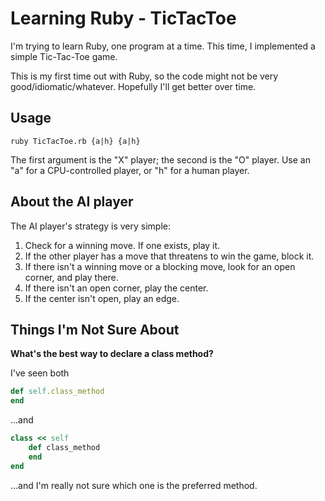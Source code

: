 # Learning Ruby - TicTacToe

I'm trying to learn Ruby, one program at a time. This time, I implemented a simple Tic-Tac-Toe game.

This is my first time out with Ruby, so the code might not be very good/idiomatic/whatever. Hopefully I'll get better over time.

## Usage

````
ruby TicTacToe.rb {a|h} {a|h}
````

The first argument is the "X" player; the second is the "O" player. Use an "a" for a CPU-controlled player, or "h" for a human player.

## About the AI player

The AI player's strategy is very simple:

1. Check for a winning move. If one exists, play it.
1. If the other player has a move that threatens to win the game, block it.
1. If there isn't a winning move or a blocking move, look for an open corner, and play there.
1. If there isn't an open corner, play the center.
1. If the center isn't open, play an edge.

## Things I'm Not Sure About

**What's the best way to declare a class method?**

I've seen both

````ruby
def self.class_method
end
````

...and

````ruby
class << self
	def class_method
	end
end
````

...and I'm really not sure which one is the preferred method.